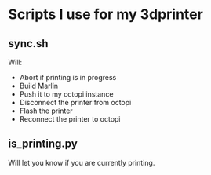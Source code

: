 # Scripts I use for my 3dprinter

## sync.sh

Will:
* Abort if printing is in progress
* Build Marlin
* Push it to my octopi instance
* Disconnect the printer from octopi
* Flash the printer
* Reconnect the printer to octopi

## is\_printing.py

Will let you know if you are currently printing.
